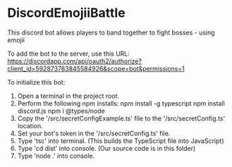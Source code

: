 # DiscordEmojiiBattle
This discord bot allows players to band together to fight bosses - using emojii

To add the bot to the server, use this URL:
https://discordapp.com/api/oauth2/authorize?client_id=592873783845584926&scope=bot&permissions=1


To initialize this bot:
1) Open a terminal in the project root.
2) Perform the following npm installs:
    npm install -g typescript
    npm install discord.js
    npm i @types/node
3) Copy the '/src/secretConfigExample.ts' file to the '/src/secretConfig.ts' location.
4) Set your bot's token in the '/src/secretConfig.ts' file.
5) Type 'tsc' into terminal. (This builds the TypeScript file into JavaScript)
6) Type 'cd dist' into console. (Our source code is in this folder)
7) Type 'node .' into console.
